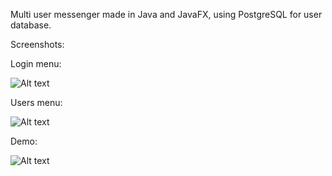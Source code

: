
Multi user messenger made in Java and JavaFX, using PostgreSQL for user database.

Screenshots:

Login menu:

![Alt text](https://i.imgur.com/5FxU2EK.jpeg)

Users menu:

![Alt text](https://i.imgur.com/FfRDwQc.jpeg)

Demo:

![Alt text](https://i.imgur.com/JDLurX1.gif)
